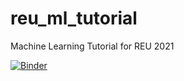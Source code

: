 # reu_ml_tutorial
Machine Learning Tutorial for REU 2021

[![Binder](https://mybinder.org/badge_logo.svg)](https://mybinder.org/v2/gh/wcarande/reu_ml_tutorial/main)
